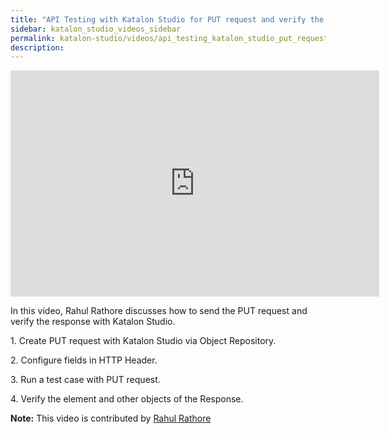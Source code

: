 ```yaml
---
title: "API Testing with Katalon Studio for PUT request and verify the response"
sidebar: katalon_studio_videos_sidebar
permalink: katalon-studio/videos/api_testing_katalon_studio_put_request_verify_response_rahul.html
description:
---
```


<iframe width="590" height="362" src="https://www.youtube.com/embed/0Ay6Ta3ir-M?list=PLlsKgYi2Lw732Snuu4qPlkvnOykiiatKc" frameborder="0" allow="accelerometer; autoplay; clipboard-write; encrypted-media; gyroscope; picture-in-picture" allowfullscreen></iframe>

In this video, Rahul Rathore discusses how to send the PUT request and verify the response with Katalon Studio.

1\. Create PUT request with Katalon Studio via Object Repository.

2\. Configure fields in HTTP Header.

3\. Run a test case with PUT request.

4\. Verify the element and other objects of the Response.

**Note:** This video is contributed by [Rahul Rathore](https://www.youtube.com/channel/UCeuu4kw1a7SRSdH7TGAn7gg)